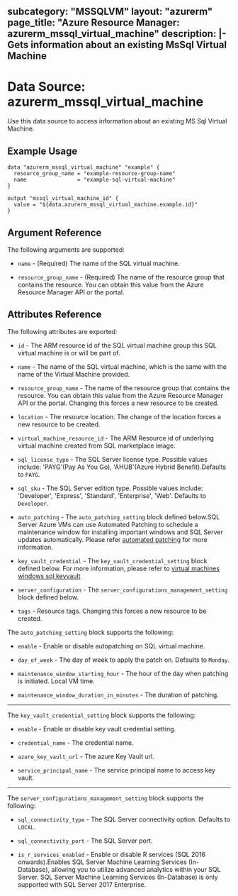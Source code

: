 subcategory: "MSSQLVM"
layout: "azurerm"
page_title: "Azure Resource Manager: azurerm_mssql_virtual_machine"
description: |-
  Gets information about an existing MsSql Virtual Machine
---

# Data Source: azurerm_mssql_virtual_machine

Use this data source to access information about an existing MS Sql Virtual Machine.


## Example Usage

```hcl
data "azurerm_mssql_virtual_machine" "example" {
  resource_group_name = "example-resource-group-name"
  name                = "example-sql-virtual-machine"
}

output "mssql_virtual_machine_id" {
  value = "${data.azurerm_mssql_virtual_machine.example.id}"
}
```


## Argument Reference

The following arguments are supported:

* `name` - (Required) The name of the SQL virtual machine.

* `resource_group_name` - (Required) The name of the resource group that contains the resource. You can obtain this value from the Azure Resource Manager API or the portal.


## Attributes Reference

The following attributes are exported:

* `id` - The ARM resource id of the SQL virtual machine group this SQL virtual machine is or will be part of.

* `name` - The name of the SQL virtual machine, which is the same with the name of the Virtual Machine provided.

* `resource_group_name` - The name of the resource group that contains the resource. You can obtain this value from the Azure Resource Manager API or the portal. Changing this forces a new resource to be created.

* `location` - The resource location. The change of the location forces a new resource to be created.

* `virtual_machine_resource_id` - The ARM Resource id of underlying virtual machine created from SQL marketplace image.

* `sql_license_type` - The SQL Server license type. Possible values include: 'PAYG'(Pay As You Go), 'AHUB'(Azure Hybrid Benefit).Defaults to `PAYG`.

* `sql_sku` - The SQL Server edition type. Possible values include: 'Developer', 'Express', 'Standard', 'Enterprise', 'Web'. Defaults to `Developer`.

* `auto_patching` -  The `auto_patching_setting` block defined below.SQL Server Azure VMs can use Automated Patching to schedule a maintenance window for installing important windows and SQL Server updates automatically. Please refer [automated patching](https://docs.microsoft.com/en-us/azure/virtual-machines/windows/sql/virtual-machines-windows-sql-automated-patching) for more information.

* `key_vault_credential` -  The `key_vault_credential_setting` block defined below. For more information, please refer to [virtual machines windows sql keyvault](https://docs.microsoft.com/en-us/azure/virtual-machines/windows/sql/virtual-machines-windows-ps-sql-keyvault)

* `server_configuration` -  The `server_configurations_management_setting` block defined below.

* `tags` - Resource tags. Changing this forces a new resource to be created.

The `auto_patching_setting` block supports the following:

* `enable` -  Enable or disable autopatching on SQL virtual machine.

* `day_of_week` -  The day of week to apply the patch on. Defaults to `Monday`.

* `maintenance_window_starting_hour` -  The hour of the day when patching is initiated. Local VM time.

* `maintenance_window_duration_in_minutes` -  The duration of patching.

---

The `key_vault_credential_setting` block supports the following:

* `enable` -  Enable or disable key vault credential setting.

* `credential_name` -  The credential name.

* `azure_key_vault_url` -  The azure Key Vault url.

* `service_principal_name` -  The service principal name to access key vault.

---

The `server_configurations_management_setting` block supports the following:

* `sql_connectivity_type` -  The SQL Server connectivity option. Defaults to `LOCAL`.

* `sql_connectivity_port` -  The SQL Server port.

* `is_r_services_enabled` - Enable or disable R services (SQL 2016 onwards).Enables SQL Server Machine Learning Services (In-Database), allowing you to utilize advanced analytics within your SQL Server. SQL Server Machine Learning Services (In-Database) is only supported with SQL Server 2017 Enterprise.

